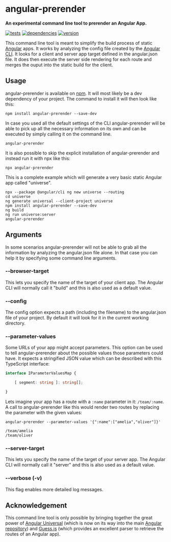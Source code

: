 # angular-prerender

**An experimental command line tool to prerender an Angular App.**

[![tests](https://img.shields.io/travis/com/chrisguttandin/angular-prerender/master.svg?style=flat-square)](https://travis-ci.com/chrisguttandin/angular-prerender)
[![dependencies](https://img.shields.io/david/chrisguttandin/angular-prerender.svg?style=flat-square)](https://www.npmjs.com/package/angular-prerender)
[![version](https://img.shields.io/npm/v/angular-prerender.svg?style=flat-square)](https://www.npmjs.com/package/angular-prerender)

This command line tool is meant to simplify the build process of static [Angular](https://angular.io/) apps. It works by analyzing the config file created by the [Angular CLI](https://cli.angular.io/). It looks for a client and server app target defined in the angular.json file. It does then execute the server side rendering for each route and merges the ouput into the static build for the client.

## Usage

angular-prerender is available on [npm](https://www.npmjs.com/package/angular-prerender). It will most likely be a dev dependency of your project. The command to install it will then look like this:

```shell
npm install angular-prerender --save-dev
```

In case you used all the default settings of the CLI angular-prerender will be able to pick up all the necessary information on its own and can be executed by simply calling it on the command line.

```shell
angular-prerender
```

It is also possible to skip the explicit installation of angular-prerender and instead run it with npx like this:

```shell
npx angular-prerender
```

This is a complete example which will generate a very basic static Angular app called "universe".

```shell
npx --package @angular/cli ng new universe --routing
cd universe
ng generate universal --client-project universe
npm install angular-prerender --save-dev
ng build
ng run universe:server
angular-prerender
```

## Arguments

In some scenarios angular-prerender will not be able to grab all the information by analyzing the angular.json file alone. In that case you can help it by specifying some command line arguments.

### --browser-target

This lets you specify the name of the target of your client app. The Angular CLI will normally call it "build" and this is also used as a default value.

### --config

The config option expects a path (including the filename) to the angular.json file of your project. By default it will look for it in the current working directory.

### --parameter-values

Some URLs of your app might accept parameters. This option can be used to tell angular-prerender about the possible values those parameters could have. It expects a stringified JSON value which can be described with this TypeScript interface:

```typescript
interface IParameterValuesMap {

    [ segment: string ]: string[];

}
```

Lets imagine your app has a route with a `:name` parameter in it: `/team/:name`. A call to angular-prerender like this would render two routes by replacing the parameter with the given values:

```shell
angular-prerender --parameter-values '{":name":["amelia","oliver"]}'
```

```text
/team/amelia
/team/oliver
```

### --server-target

This lets you specify the name of the target of your server app. The Angular CLI will normally call it "server" and this is also used as a default value.

### --verbose (-v)

This flag enables more detailed log messages.

## Acknowledgement

This command line tool is only possible by bringing together the great power of [Angular Universal](https://github.com/angular/universal) (which is now on its way into the main [Angular repository](https://github.com/angular/angular)) and [Guess.js](https://github.com/guess-js) (which provides an excellent parser to retrieve the routes of an Angular app).
